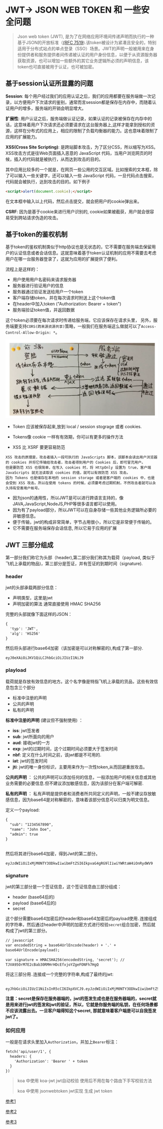 # JWT-> JSON WEB TOKEN 和 一些安全问题

> Json web token (JWT), 是为了在网络应用环境间传递声明而执行的一种基于JSON的开放标准（[(RFC 7519](https://link.jianshu.com?t=https://tools.ietf.org/html/rfc7519)).该token被设计为紧凑且安全的，特别适用于分布式站点的单点登录（SSO）场景。JWT的声明一般被用来在身份提供者和服务提供者间传递被认证的用户身份信息，以便于从资源服务器获取资源，也可以增加一些额外的其它业务逻辑所必须的声明信息，该token也可直接被用于认证，也可被加密。



## 基于session认证所显露的问题

**Session**: 每个用户经过我们的应用认证之后，我们的应用都要在服务端做一次记录，以方便用户下次请求的鉴别，通常而言session都是保存在内存中，而随着认证用户的增多，服务端的开销会明显增大。

**扩展性**: 用户认证之后，服务端做认证记录，如果认证的记录被保存在内存中的话，这意味着用户下次请求还必须要请求在这台服务器上,这样才能拿到授权的资源，这样在分布式的应用上，相应的限制了负载均衡器的能力。这也意味着限制了应用的扩展能力。

**XSS(Cross Site Scripting)**: 是跨站脚本攻击，为了区分CSS，所以缩写为XSS。XSS攻击方式是往Web页面插入恶意的 JavaScript 代码，当用户浏览网页的时候，插入的代码就是被执行，从而达到攻击的目的。

其中应用比较多的一个就是，在网页一些公用的交互区域。比如搜索的文本框，除了可以输入一些关键字，还可以输入一些 JavaScript 代码，一旦代码点击搜索，代码就会被执行，达到攻击的目的。如下例子

```html
<script>alert(document.cookie);</script>
```

在文本框中输入以上代码，然后点击提交，就会把用户的cookie弹出来。

 **CSRF**: 因为是基于cookie来进行用户识别的, cookie如果被截获，用户就会很容易受到跨站请求伪造的攻击。



## 基于token的鉴权机制

基于token的鉴权机制类似于http协议也是无状态的，它不需要在服务端去保留用户的认证信息或者会话信息。这就意味着基于token认证机制的应用不需要去考虑用户在哪一台服务器登录了，这就为应用的扩展提供了便利。

流程上是这样的：

- 用户使用用户名密码来请求服务器
- 服务器进行验证用户的信息
- 服务器通过验证发送给用户一个token
- 客户端存储token，并在每次请求时附送上这个token值
- 在header中加入token ("Authorization: Bearer + token")
- 服务端验证token值，并返回数据

这个token必须要在每次请求时传递给服务端，它应该保存在请求头里， 另外，服务端要支持`CORS(跨来源资源共享)`策略，一般我们在服务端这么做就可以了`Access-Control-Allow-Origin: *`。

![](../media/jwt.png)





- Token 应该被保存起来,放到 local / session stograge 或者 cookies.

- Tokens像 cookie 一样有有效期，你可以有更多的操作方法
- XSS 比 XSRF 要更容易防范

```
XSS 攻击的原理是，攻击者插入一段可执行的 JavaScripts 脚本，该脚本会读出用户浏览器的 cookies 并将它传输给攻击者，攻击者得到用户的 Cookies 后，即可冒充用户。
但是要防范 XSS 也很简单，在写入 cookies 时，将 HttpOnly 设置为 true，客户端 JavaScripts 就无法读取该 cookies 的值，就可以有效防范 XSS 攻击。
因为 Tokens 也是储存在本地的 session storage 或者是客户端的 cookies 中，也是会受到 XSS 攻击。所以在使用 tokens 的时候，必须要考虑过期机制，不然攻击者就可以永久持有受害用户帐号。
```

- 因为json的通用性，所以JWT是可以进行跨语言支持的，像JAVA,JavaScript,NodeJS,PHP等很多语言都可以使用。
- 因为有了payload部分，所以JWT可以在自身存储一些其他业务逻辑所必要的非敏感信息。
- 便于传输，jwt的构成非常简单，字节占用很小，所以它是非常便于传输的。
- 它不需要在服务端保存会话信息, 所以它易于应用的扩展




## JWT 三部分组成

第一部分我们称它为头部（header),第二部分我们称其为载荷（payload, 类似于飞机上承载的物品)，第三部分是签证，并有签证的到期时间（signature).

### header

jwt的头部承载两部分信息：

- 声明类型，这里是jwt
- 声明加密的算法 通常直接使用 HMAC SHA256

完整的头部就像下面这样的JSON：

```
{
  'typ': 'JWT',
  'alg': 'HS256'
}

```

然后将头部进行base64加密（该加密是可以对称解密的),构成了第一部分.

```
eyJ0eXAiOiJKV1QiLCJhbGciOiJIUzI1NiJ9

```

### playload

载荷就是存放有效信息的地方。这个名字像是特指飞机上承载的货品，这些有效信息包含三个部分

- 标准中注册的声明
- 公共的声明
- 私有的声明

**标准中注册的声明** (建议但不强制使用) ：

- **iss**: jwt签发者
- **sub**: jwt所面向的用户
- **aud**: 接收jwt的一方
- **exp**: jwt的过期时间，这个过期时间必须要大于签发时间
- **nbf**: 定义在什么时间之前，该jwt都是不可用的.
- **iat**: jwt的签发时间
- **jti**: jwt的唯一身份标识，主要用来作为一次性token,从而回避重放攻击。

**公共的声明** ：
公共的声明可以添加任何的信息，一般添加用户的相关信息或其他业务需要的必要信息.但不建议添加敏感信息，因为该部分在客户端可解密.

**私有的声明** ：
私有声明是提供者和消费者所共同定义的声明，一般不建议存放敏感信息，因为base64是对称解密的，意味着该部分信息可以归类为明文信息。

定义一个payload:

```
{
  "sub": "1234567890",
  "name": "John Doe",
  "admin": true
}


```

然后将其进行base64加密，得到Jwt的第二部分。

```
eyJzdWIiOiIxMjM0NTY3ODkwIiwibmFtZSI6IkpvaG4gRG9lIiwiYWRtaW4iOnRydWV9

```

### signature

jwt的第三部分是一个签证信息，这个签证信息由三部分组成：

- header (base64后的)
- payload (base64后的)
- secret

这个部分需要base64加密后的header和base64加密后的payload使用`.`连接组成的字符串，然后通过header中声明的加密方式进行校验`secret`组合加密，然后就构成了jwt的第三部分。

```
// javascript
var encodedString = base64UrlEncode(header) + '.' + base64UrlEncode(payload);

var signature = HMACSHA256(encodedString, 'secret'); // TJVA95OrM7E2cBab30RMHrHDcEfxjoYZgeFONFh7HgQ

```

将这三部分用`.`连接成一个完整的字符串,构成了最终的jwt:

```
  eyJhbGciOiJIUzI1NiIsInR5cCI6IkpXVCJ9.eyJzdWIiOiIxMjM0NTY3ODkwIiwibmFtZSI6IkpvaG4gRG9lIiwiYWRtaW4iOnRydWV9.TJVA95OrM7E2cBab30RMHrHDcEfxjoYZgeFONFh7HgQ

```

**注意：secret是保存在服务器端的，jwt的签发生成也是在服务器端的，secret就是用来进行jwt的签发和jwt的验证，所以，它就是你服务端的私钥，在任何场景都不应该流露出去。一旦客户端得知这个secret, 那就意味着客户端是可以自我签发jwt了。**

### 如何应用

一般是在请求头里加入`Authorization`，并加上`Bearer`标注：

```
fetch('api/user/1', {
  headers: {
    'Authorization': 'Bearer ' + token
  }
})
```



> koa 中使用 koa-jwt jwt自动校验 使用后不用在每个路由下手写校验方法
>
> koa 中使用 jsonwebtoken jwt实现 生成 jwt token



[参考1](http://www.ruanyifeng.com/blog/2014/05/oauth_2_0.html)

[参考2](https://juejin.im/post/58da720b570c350058ecd40f)

[参考3](https://www.jianshu.com/p/576dbf44b2ae)

